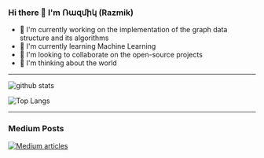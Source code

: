 ### Hi there 👋 I'm Ռազմիկ (Razmik)

- 🔭 I'm currently working on the implementation of the graph data structure and its algorithms
- 🌱 I'm currently learning Machine Learning
- 👯 I'm looking to collaborate on the open-source projects
- 🤔 I'm thinking about the world
<!--
**razmikTovmas/razmikTovmas** is a ✨ _special_ ✨ repository because its `README.md` (this file) appears on your GitHub profile.

Here are some ideas to get you started:

- 🔭 I'm currently working on ...
- 🌱 I'm currently learning ...
- 👯 I'm looking to collaborate on ...
- 🤔 I'm looking for help with ...
- 💬 Ask me about ...
- 📫 How to reach me: ...
- 😄 Pronouns: ...
- ⚡ Fun fact: ...
-->

---

![github stats](https://github-readme-stats.vercel.app/api?username=razmikTovmas&count_private=true&show_icons=true)

![Top Langs](https://github-readme-stats.vercel.app/api/top-langs/?username=razmikTovmas&count_private=true&layout=compact)

---
### Medium Posts

[![Medium articles](https://github-readme-medium.vercel.app/?username=razmikTovmas&limit=3)](https://medium.com/@razmikTovmas)
